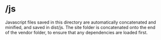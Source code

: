# /js

Javascript files saved in this directory are automatically concatenated and minified, and saved in dist/js.
The site folder is concatenated onto the end of the vendor folder, to ensure that any dependencies are loaded first.
